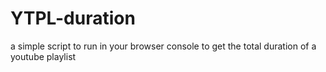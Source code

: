 # YTPL-duration
a simple script to run in your browser console to get the total duration of a youtube playlist
